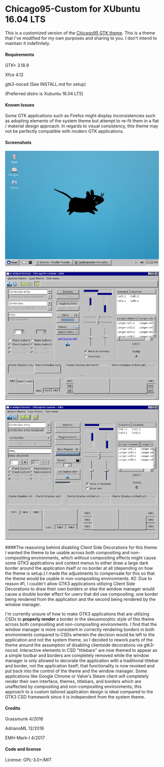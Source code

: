 # Chicago95-Custom for XUbuntu 16.04 LTS
This is a customized version of the [Chicago95 GTK theme](https://github.com/grassmunk/Chicago95). This is a theme that I've modified for my own purposes and sharing to you. I don't intend to maintain it indefinitely.

#### Requirements
GTK+ 3.18.9

Xfce 4.12

gtk3-nocsd (See INSTALL.md for setup)

(Preferred distro is Xubuntu 16.04 LTS)

#### Known Issues
Some GTK applications such as Firefox might display inconsistencies such as adopting elements of the system theme but attempt to re-fit them in a flat / material design approach. In regards to visual consistency, this theme may not be perfectly compatible with modern GTK applications.

#### Screenshots
![](images/desktop.png "Desktop")

![](images/gtk2-widget-factory.png "GTK2 Widget Factory")

![](images/gtk3-widget-factory.png "GTK3 Widget Factory")

####The reasoning behind disabling Client Side Decorations for this theme:
I wanted the theme to be usable across both compositing and non-compositing environments, which without compositing effects might cause some GTK3 applications and context menus to either draw a large dark border around the application itself or no border at all (depending on how the theme is setup.) I made the adjustments to compensate for this so that the theme would be usable in non-compositing environments. #2: Due to reason #1, I couldn't allow GTK3 applications utilizing Client Side Decorations to draw their own borders or else the window manager would cause a double border effect for users that did use compositing; one border being rendered from the application and the second being rendered by the window manager.

I'm currently unsure of how to make GTK3 applications that are utilizing CSDs to **properly render** a border in the skeuomorphic style of this theme across both compositing and non-compositing environments. I find that the window manager is more consistent in correctly rendering borders in both environments compared to CSDs wherein the decision would be left to the application and not the system theme, so I decided to rework parts of the theme around the assumption of disabling clientside decorations via gtk3-nocsd. Interactive elements in CSD "titlebars" are now themed to appear as a simple toolbar and borders are completely removed while the window manager is only allowed to decorate the application with a traditional titlebar and border, not the application itself; that functionality is now revoked and put back into the control of the theme and the window manager. Some applications like Google Chrome or Valve's Steam client will completely render their own interface, themes, titlebars, and borders which are unaffected by compositing and non-compositing environments; this approach to a custom tailored application design is ideal compared to the GTK3 CSD framework since it is independent from the system theme.

#### Credits
Grassmunk 4/2016

AdrianoML 12/2016

EMH-Mark-I 4/2017

#### Code and license
License: GPL-3.0+/MIT
